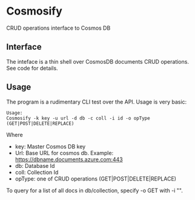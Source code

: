 ﻿# Cosmosify
CRUD operations interface to Cosmos DB

## Interface
The inteface is a thin shell over CosmosDB documents CRUD operations. See code for details.

## Usage
The program is a rudimentary CLI test over the API.
Usage is very basic:
```
Usage:
Cosmosify -k key -u url -d db -c coll -i id -o opType (GET|POST|DELETE|REPLACE)
```
Where
* key: Master Cosmos DB key
* Url: Base URL for cosmos db. Example: https://dbname.documents.azure.com:443
* db: Database Id
* coll: Collection Id
* opType: one of CRUD operations (GET|POST|DELETE|REPLACE)

To query for a list of all docs in db/collection, specify -o GET with -i "".
